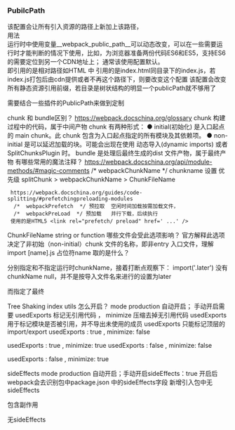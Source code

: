 ### PubilcPath
该配置会让所有引入资源的路径上新加上该路径，  
用法  
运行时中使用变量__webpack_public_path__可以动态改变，可以在一些需要运行时才能判断的情况下使用，比如，为浏览器准备两份代码ES6和ES5，支持ES6的需要定位到另一个CDN地址上；
通常该使用配置默认。  
即引用的是相对路径如HTML 中 <script src='index.js'></script>引用的是index.html同目录下的index.js，若index.js打包后由cdn提供或者不再这个路径下，则要改变这个配置
该配置会改变所有静态资源引用前缀，若目录是树状结构的明显一个publicPath就不够用了

需要结合一些插件的PublicPath来做到定制

chunk 和 bundle区别？
 https://webpack.docschina.org/glossary
chunk 构建过程中的代码，属于中间产物
chunk 有两种形式：
● initial(初始化) 是入口起点的 main chunk。此 chunk 包含为入口起点指定的所有模块及其依赖项。
● non-initial 是可以延迟加载的块。可能会出现在使用 动态导入(dynamic imports) 或者 SplitChunksPlugin 时。
bundle 是处理后最终生成的dist 文件产物，属于最终产物
有哪些常用的魔法注释？
     https://webpack.docschina.org/api/module-methods/#magic-comments
      /*  webpackChunkName  */  chunkname 设置  优先级 splitChunk > webpackChunkName > ChunkFileName

     https://webpack.docschina.org/guides/code-splitting/#prefetchingpreloading-modules
      /*  webpackPrefetch  */ 预拉取  空闲时间加载按需加载文件， 
      /*  webpackPreLoad  */ 预加载   并行下载，后续执行
     使用的是HTML5 <link rel="prefetch/ preload" href=' ...' />
ChunkFileName 
    string or function
   哪些文件会受此选项影响？
官方解释此选项决定了非初始（non-initial）chunk 文件的名称，即非entry 入口文件，理解import 
   [name].js 占位符name 取的是什么？

分别指定和不指定运行时chunkName，接着打断点观察下：
import('.later') 没有chunkName null，并不是按导入文件名来进行的设置为later

而指定了最终

Tree Shaking
index       utils
怎么开启？
    mode production 自动开启；
    手动开启需要 usedExports 标记无引用代码 ， minimize 压缩去掉无引用代码
    usedExports 用于标记模块是否被引用，并不导出未使用的成员
   usedExports 只能标记顶层的import/export
usedExports : true  , minimize: false

usedExports : true  , minimize: true
usedExports : false  , minimize: false

usedExports : false  , minimize: true

sideEffects
  mode production 自动开启；手动开启sideEffects：true
  开启后webpack会去识别包中package.json 中的sideEffects字段
   新增引入包中无sideEffects
  
包含副作用

无sideEffects


